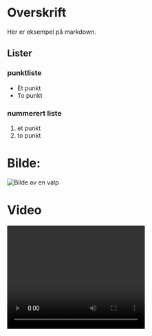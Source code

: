 # Overskrift

Her er eksempel på markdown.

## Lister
### punktliste
- Et punkt
- To punkt

### nummerert liste 
1. et punkt
2. to punkt

# Bilde:
![Bilde av en valp](https://t3.ftcdn.net/jpg/02/74/06/48/360_F_274064877_Tuq84kGOn5nhyIJeUFTUSvXaSeedAOTT.jpg "En hund")

# Video
<video src="C:\Github\IT2\Markdown\eksempel video.mp4" width="320" height="240" controls></video>